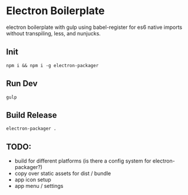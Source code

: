 # Electron Boilerplate

electron boilerplate with gulp using babel-register for es6 native imports without transpiling, less, and nunjucks.

## Init
`npm i && npm i -g electron-packager`


## Run Dev
`gulp`


## Build Release
`electron-packager .`


## TODO:
- build for different platforms (is there a config system for electron-packager?)
- copy over static assets for dist / bundle
- app icon setup
- app menu / settings
